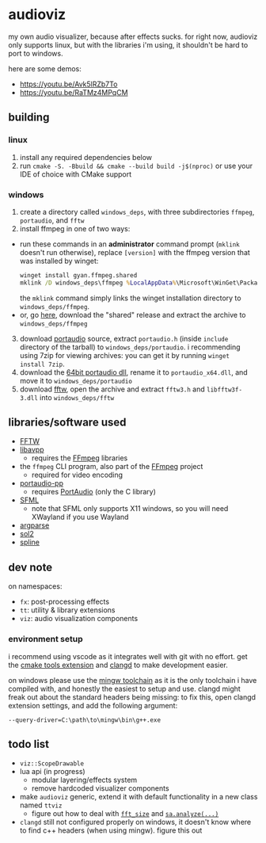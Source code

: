 # audioviz
my own audio visualizer, because after effects sucks.
for right now, audioviz only supports linux, but with the libraries i'm using, it shouldn't be hard to port to windows.

here are some demos:
- https://youtu.be/Avk5lRZb7To
- https://youtu.be/RaTMz4MPqCM

## building
### linux
1. install any required dependencies below
2. run `cmake -S. -Bbuild && cmake --build build -j$(nproc)` or use your IDE of choice with CMake support

### windows
1. create a directory called `windows_deps`, with three subdirectories `ffmpeg`, `portaudio`, and `fftw`
2. install ffmpeg in one of two ways:
  - run these commands in an **administrator** command prompt (`mklink` doesn't run otherwise), replace `[version]` with the ffmpeg version that was installed by winget:
    ```cmd
    winget install gyan.ffmpeg.shared
    mklink /D windows_deps\ffmpeg %LocalAppData%\Microsoft\WinGet\Packages\Gyan.FFmpeg.Shared_Microsoft.Winget.Source_8wekyb3d8bbwe\ffmpeg-[version]-full_build-shared
    ```
	the `mklink` command simply links the winget installation directory to `windows_deps/ffmpeg`.
  - or, go [here](https://www.gyan.dev/ffmpeg/builds/#release-builds), download the "shared" release and extract the archive to `windows_deps/ffmpeg`
3. download [portaudio](https://files.portaudio.com/download.html) source, extract `portaudio.h` (inside `include` directory of the tarball) to `windows_deps/portaudio`. i recommending using 7zip for viewing archives: you can get it by running `winget install 7zip`.
4. download the [64bit portaudio dll](https://github.com/spatialaudio/portaudio-binaries), rename it to `portaudio_x64.dll`, and move it to `windows_deps/portaudio`
5. download [fftw](https://fftw.org/install/windows.html), open the archive and extract `fftw3.h` and `libfftw3f-3.dll` into `windows_deps/fftw`

## libraries/software used
- [FFTW](https://fftw.org)
- [libavpp](https://github.com/trustytrojan/libavpp)
  - requires the [FFmpeg](https://github.com/FFmpeg/FFmpeg) libraries
- the `ffmpeg` CLI program, also part of the [FFmpeg](https://github.com/FFmpeg/FFmpeg) project
  - required for video encoding
- [portaudio-pp](https://github.com/trustytrojan/portaudio-pp)
  - requires [PortAudio](https://github.com/PortAudio/portaudio) (only the C library)
- [SFML](https://github.com/SFML/SFML)
  - note that SFML only supports X11 windows, so you will need XWayland if you use Wayland
- [argparse](https://github.com/p-ranav/argparse)
- [sol2](https://github.com/ThePhD/sol2)
- [spline](https://github.com/ttk592/spline)

## dev note
on namespaces:
- `fx`: post-processing effects
- `tt`: utility & library extensions
- `viz`: audio visualization components

### environment setup
i recommend using vscode as it integrates well with git with no effort. get the [cmake tools extension](https://marketplace.visualstudio.com/items?itemName=ms-vscode.cmake-tools) and [clangd](https://marketplace.visualstudio.com/items?itemName=llvm-vs-code-extensions.vscode-clangd) to make development easier.

on windows please use the [mingw toolchain](https://github.com/niXman/mingw-builds-binaries/releases) as it is the only toolchain i have compiled with, and honestly the easiest to setup and use. clangd might freak out about the standard headers being missing: to fix this, open clangd extension settings, and add the following argument:
```
--query-driver=C:\path\to\mingw\bin\g++.exe
```

## todo list
- `viz::ScopeDrawable`
- lua api (in progress)
  - modular layering/effects system
  - remove hardcoded visualizer components
- make `audioviz` generic, extend it with default functionality in a new class named `ttviz`
  - figure out how to deal with [`fft_size`](src/audioviz.cpp#L284) and [`sa.analyze(...)`](src/audioviz.cpp#L299)
- `clangd` still not configured properly on windows, it doesn't know where to find c++ headers (when using mingw). figure this out
